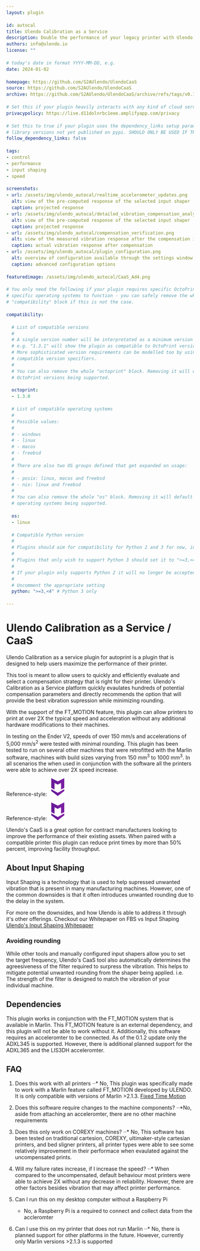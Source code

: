 ```yaml
---
layout: plugin

id: autocal
title: Ulendo Calibration as a Service
description: Double the performance of your legacy printer with Ulendo CaaS. CaaS automatically tunes vibration compensation parameters for firmware using FT-MOTION module, allowing printers to reduce print times by 50% while maintaining high levels of accuracy.
authors: info@ulendo.io
license: ""

# today's date in format YYYY-MM-DD, e.g.
date: 2024-01-02

homepage: https://github.com/S2AUlendo/UlendoCaaS
source: https://github.com/S2AUlendo/UlendoCaaS
archive: https://github.com/S2AUlendo/UlendoCaaS/archive/refs/tags/v0.1.3.zip

# Set this if your plugin heavily interacts with any kind of cloud services.
privacypolicy: https://live.d11dolnrbc1eee.amplifyapp.com/privacy

# Set this to true if your plugin uses the dependency_links setup parameter to include
# library versions not yet published on pypi. SHOULD ONLY BE USED IF THERE IS NO OTHER OPTION!
follow_dependency_links: false

tags:
- control
- performance
- input shaping
- speed

screenshots:
- url: /assets/img/ulendo_autocal/realtime_accelerometer_updates.png
  alt: view of the pre-computed response of the selected input shaper
  caption: projected response
- url: /assets/img/ulendo_autocal/detailed_vibration_compensation_analysis.png
  alt: view of the pre-computed response of the selected input shaper
  caption: projected response
- url: /assets/img/ulendo_autocal/compensation_verification.png
  alt: view of the measured vibration response after the compensation is applied
  caption: actual vibration response after compensation
- url: /assets/img/ulendo_autocal/plugin_configuration.png
  alt: overview of configuration available through the settings window
  caption: advanced configuration options

featuredimage: /assets/img/ulendo_autocal/CaaS_Ad4.png

# You only need the following if your plugin requires specific OctoPrint versions or
# specific operating systems to function - you can safely remove the whole
# "compatibility" block if this is not the case.

compatibility:

  # List of compatible versions
  #
  # A single version number will be interpretated as a minimum version requirement,
  # e.g. "1.3.1" will show the plugin as compatible to OctoPrint versions 1.3.1 and up.
  # More sophisticated version requirements can be modelled too by using PEP440
  # compatible version specifiers.
  #
  # You can also remove the whole "octoprint" block. Removing it will default to all
  # OctoPrint versions being supported.

  octoprint:
  - 1.3.0

  # List of compatible operating systems
  #
  # Possible values:
  #
  # - windows
  # - linux
  # - macos
  # - freebsd
  #
  # There are also two OS groups defined that get expanded on usage:
  #
  # - posix: linux, macos and freebsd
  # - nix: linux and freebsd
  #
  # You can also remove the whole "os" block. Removing it will default to all
  # operating systems being supported.

  os:
  - linux

  # Compatible Python version
  #
  # Plugins should aim for compatibility for Python 2 and 3 for now, in which case the value should be ">=2.7,<4".
  #
  # Plugins that only wish to support Python 3 should set it to ">=3,<4".
  #
  # If your plugin only supports Python 2 it will no longer be accepted on the plugin repository.
  #
  # Uncomment the appropriate setting
  python: ">=3,<4" # Python 3 only

---
```


# Ulendo Calibration as a Service / CaaS

Ulendo Calibration as a service plugin for autoprint is a plugin that is designed to help users maximize the performance of their printer. 

This tool is meant to allow users to quickly and efficiently evaluate and select a compensation strategy that is right for their printer. Ulendo's Calibration as a Service platform quickly evaulates hundreds of potential compensation parameters and directly recommends the option that will provide the best vibration supression while minimizing rounding. 

With the support of the FT_MOTION feature, this plugin can allow printers to print at over 2X the typical speed and acceleration without any additional hardware modifications to their machines. 

In testing on the Ender V2, speeds of over 150 mm/s and accelerations of 5,000 mm/s<sup>2</sup> were tested with minimal rounding. This plugin has been tested to run on several other machines that were retrofitted with the Marlin software, machines with build sizes varying from 150 mm<sup>3</sup> to 1000 mm<sup>3</sup>. In all scenarios the when used in conjunction with the software all the printers were able to achieve over 2X speed increase.

Reference-style: 
![The CaaS Difference Ender 3 V2][logo]

[logo]: https://github.com/adam-p/markdown-here/raw/master/src/common/images/icon48.png "The CaaS Difference"


Reference-style: 
![The CaaS Difference Lulzbot TazPro][logo]

[logo]: https://github.com/adam-p/markdown-here/raw/master/src/common/images/icon48.png "The CaaS Difference"


Ulendo's CaaS is a great option for contract manufacturers looking to improve the performance of their existing assets. When paired with a compatible printer this plugin can reduce print times by more than 50% percent, improving facility throughput. 


## About Input Shaping
Input Shaping is a technology that is used to help supressed unwanted vibration that is present in many manufacturing machines. However, one of the common downsides is that it often introduces unwanted rounding due to the delay in the system.

For more on the downsides, and how Ulendo is able to address it through it's other offerings. Checkout our Whitepaper on FBS vs Input Shaping
[Ulendo's Input Shaping Whitepaper](https://www.ulendo.io/s/Ulendo-Input-Shaping-Comparison-White-Paper-2023.pdf "Input Shaping Whitepaper")

### Avoiding rounding
While other tools and manually configured input shapers allow you to set the target frequency, Ulendo's CaaS tool also automatically determines the agreesiveness of the filter required to surpress the vibration. This helps to mitigate potential unwanted rounding from the shaper being applied. i.e. The strength of the filter is designed to match the vibration of your individual machine.

## Dependencies 
This plugin works in conjunction with the FT_MOTION system that is available in Marlin. This FT_MOTION feature is an external dependency, and this plugin will not be able to work without it. 
Additionally, this software requires an acceleromter to be connected. As of the 0.1.2 update only the ADXL345 is supported. However, there is additional planned support for the ADXL365 and the LIS3DH acceleromter. 

## FAQ
1. Does this work with all printers
    ⋅⋅* No, This plugin was specifically made to work with a Marlin feature called FT_MOTION developed by ULENDO. It is only compatible with versions of Marlin >2.1.3. [Fixed Time Motion](https://marlinfw.org/docs/gcode/M493.html "Fixed Time Motion")

2. Does this software require changes to the machine components?
    ⋅⋅*No, aside from attaching an acceleromter, there are no other machine requirements

3. Does this only work on COREXY machines?
    ⋅⋅* No, This software has been tested on traditional cartesion, COREXY, ultimaker-style cartesian printers, and bed sligner printers, all printer types were able to see some relatively improvement in their performace when evaulated against the uncompensated prints. 

4. Will my failure rates increase, if I increase the speed?
    ⋅⋅* When compared to the uncompensated, default behaviour most printers were able to achieve 2X without any decrease in reliability. However, there are other factors besides vibration that may affect printer performance.

5. Can I run this on my desktop computer without a Raspberry Pi
    - No, a Raspberry Pi is a required to connect and collect data from the accleromter

6. Can I use this on my printer that does not run Marlin
    ⋅⋅* No, there is planned support for other platforms in the future. However, currently only Marlin versions >2.1.3 is supported 
